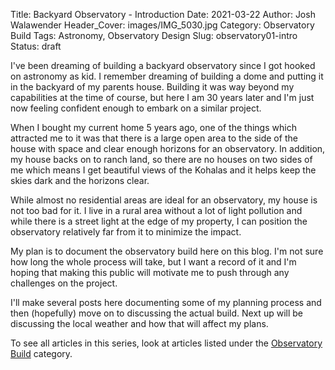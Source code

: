 Title: Backyard Observatory - Introduction
Date: 2021-03-22
Author: Josh Walawender
Header_Cover: images/IMG_5030.jpg
Category: Observatory Build
Tags: Astronomy, Observatory Design
Slug: observatory01-intro
Status: draft

I've been dreaming of building a backyard observatory since I got hooked on astronomy as kid.  I remember dreaming of building a dome and putting it in the backyard of my parents house.  Building it was way beyond my capabilities at the time of course, but here I am 30 years later and I'm just now feeling confident enough to embark on a similar project.

When I bought my current home 5 years ago, one of the things which attracted me to it was that there is a large open area to the side of the house with space and clear enough horizons for an observatory.  In addition, my house backs on to ranch land, so there are no houses on two sides of me which means I get beautiful views of the Kohalas and it helps keep the skies dark and the horizons clear.

While almost no residential areas are ideal for an observatory, my house is not too bad for it.  I live in a rural area without a lot of light pollution and while there is a street light at the edge of my property, I can position the observatory relatively far from it to minimize the impact.

My plan is to document the observatory build here on this blog.  I'm not sure how long the whole process will take, but I want a record of it and I'm hoping that making this public will motivate me to push through any challenges on the project.

I'll make several posts here documenting some of my planning process and then (hopefully) move on to discussing the actual build.  Next up will be discussing the local weather and how that will affect my plans.

To see all articles in this series, look at articles listed under the [Observatory Build](categories/observatory-build) category.
